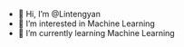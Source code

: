 - 👋 Hi, I’m @Lintengyan
- 👀 I’m interested in Machine Learning
- 🌱 I’m currently learning Machine Learning
